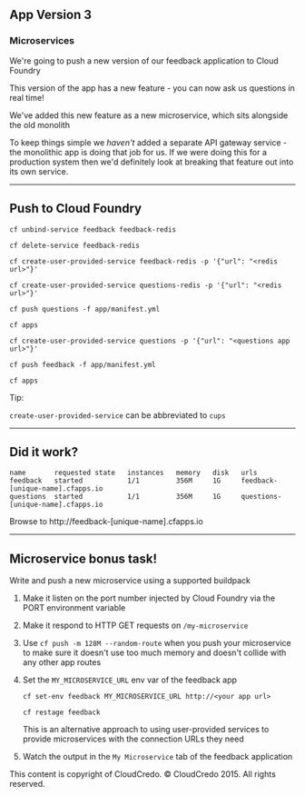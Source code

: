 ## App Version 3
### Microservices

We're going to push a new version of our feedback application to Cloud Foundry

This version of the app has a new feature - you can now ask us questions in real time!

We've added this new feature as a new microservice, which sits alongside the old monolith

To keep things simple we *haven't* added a separate API gateway service - the monolithic
app is doing that job for us. If we were doing this for a production system then we'd definitely look at breaking that feature out into its own service.

----

## Push to Cloud Foundry
    cf unbind-service feedback feedback-redis

    cf delete-service feedback-redis

    cf create-user-provided-service feedback-redis -p '{"url": "<redis url>"}'

    cf create-user-provided-service questions-redis -p '{"url": "<redis url>"}'

    cf push questions -f app/manifest.yml

    cf apps

    cf create-user-provided-service questions -p '{"url": "<questions app url>"}'

    cf push feedback -f app/manifest.yml

    cf apps

Tip:

`create-user-provided-service` can be abbreviated to `cups`

----

## Did it work?

    name       requested state   instances   memory   disk   urls
    feedback   started           1/1         356M     1G     feedback-[unique-name].cfapps.io
    questions  started           1/1         356M     1G     questions-[unique-name].cfapps.io

Browse to http://feedback-[unique-name].cfapps.io

----

## Microservice bonus task!

Write and push a new microservice using a supported buildpack

1. Make it listen on the port number injected by Cloud Foundry via the PORT environment variable
2. Make it respond to HTTP GET requests on `/my-microservice`
3. Use `cf push -m 128M --random-route` when you push your microservice to make sure it doesn't
use too much memory and doesn't collide with any other app routes
4. Set the `MY_MICROSERVICE_URL` env var of the feedback app

    `cf set-env feedback MY_MICROSERVICE_URL http://<your app url>`

    `cf restage feedback`

    This is an alternative approach to using user-provided services to provide microservices
    with the connection URLs they need

5. Watch the output in the `My Microservice` tab of the feedback application


This content is copyright of CloudCredo. © CloudCredo 2015. All rights reserved.
